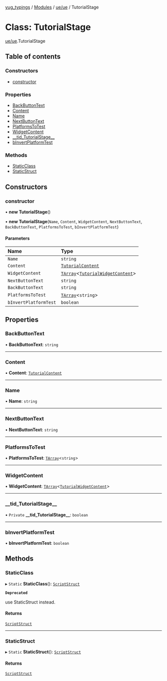 [yug_typings](../README.md) / [Modules](../modules.md) / [ue/ue](../modules/ue_ue.md) / TutorialStage

# Class: TutorialStage

[ue/ue](../modules/ue_ue.md).TutorialStage

## Table of contents

### Constructors

- [constructor](ue_ue.TutorialStage.md#constructor)

### Properties

- [BackButtonText](ue_ue.TutorialStage.md#backbuttontext)
- [Content](ue_ue.TutorialStage.md#content)
- [Name](ue_ue.TutorialStage.md#name)
- [NextButtonText](ue_ue.TutorialStage.md#nextbuttontext)
- [PlatformsToTest](ue_ue.TutorialStage.md#platformstotest)
- [WidgetContent](ue_ue.TutorialStage.md#widgetcontent)
- [\_\_tid\_TutorialStage\_\_](ue_ue.TutorialStage.md#__tid_tutorialstage__)
- [bInvertPlatformTest](ue_ue.TutorialStage.md#binvertplatformtest)

### Methods

- [StaticClass](ue_ue.TutorialStage.md#staticclass)
- [StaticStruct](ue_ue.TutorialStage.md#staticstruct)

## Constructors

### constructor

• **new TutorialStage**()

• **new TutorialStage**(`Name`, `Content`, `WidgetContent`, `NextButtonText`, `BackButtonText`, `PlatformsToTest`, `bInvertPlatformTest`)

#### Parameters

| Name | Type |
| :------ | :------ |
| `Name` | `string` |
| `Content` | [`TutorialContent`](ue_ue.TutorialContent.md) |
| `WidgetContent` | [`TArray`](../interfaces/ue_puerts.TArray.md)<[`TutorialWidgetContent`](ue_ue.TutorialWidgetContent.md)\> |
| `NextButtonText` | `string` |
| `BackButtonText` | `string` |
| `PlatformsToTest` | [`TArray`](../interfaces/ue_puerts.TArray.md)<`string`\> |
| `bInvertPlatformTest` | `boolean` |

## Properties

### BackButtonText

• **BackButtonText**: `string`

___

### Content

• **Content**: [`TutorialContent`](ue_ue.TutorialContent.md)

___

### Name

• **Name**: `string`

___

### NextButtonText

• **NextButtonText**: `string`

___

### PlatformsToTest

• **PlatformsToTest**: [`TArray`](../interfaces/ue_puerts.TArray.md)<`string`\>

___

### WidgetContent

• **WidgetContent**: [`TArray`](../interfaces/ue_puerts.TArray.md)<[`TutorialWidgetContent`](ue_ue.TutorialWidgetContent.md)\>

___

### \_\_tid\_TutorialStage\_\_

• `Private` **\_\_tid\_TutorialStage\_\_**: `boolean`

___

### bInvertPlatformTest

• **bInvertPlatformTest**: `boolean`

## Methods

### StaticClass

▸ `Static` **StaticClass**(): [`ScriptStruct`](ue_ue.ScriptStruct.md)

**`Deprecated`**

use StaticStruct instead.

#### Returns

[`ScriptStruct`](ue_ue.ScriptStruct.md)

___

### StaticStruct

▸ `Static` **StaticStruct**(): [`ScriptStruct`](ue_ue.ScriptStruct.md)

#### Returns

[`ScriptStruct`](ue_ue.ScriptStruct.md)
